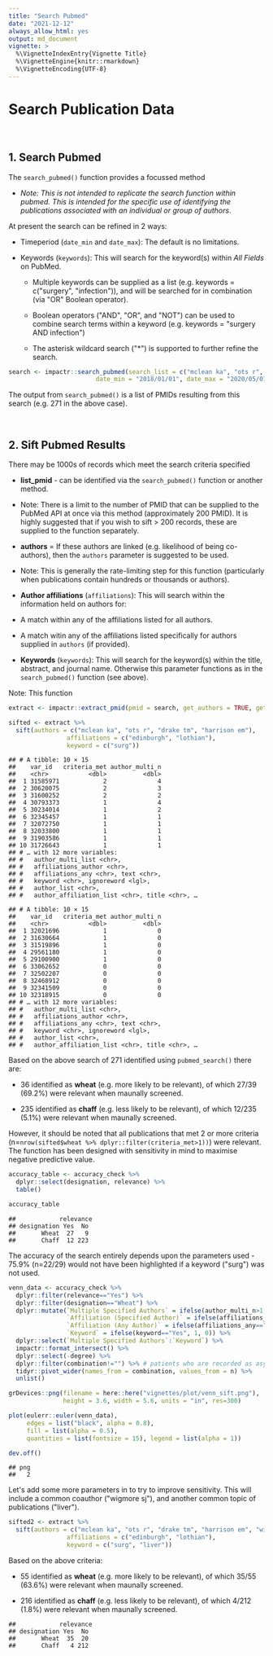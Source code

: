 ```yaml
---
title: "Search Pubmed"
date: "2021-12-12"
always_allow_html: yes
output: md_document
vignette: >
  %\VignetteIndexEntry{Vignette Title}
  %\VignetteEngine{knitr::rmarkdown}
  %\VignetteEncoding{UTF-8}
---
```




# **Search Publication Data**



&nbsp;

## **1. Search Pubmed**

The `search_pubmed()` function provides a focussed method

- *Note: This is not intended to replicate the search function within pubmed. This is intended for the specific use of identifying the publications associated with an individual or group of authors*.

At present the search can be refined in 2 ways:

 - Timeperiod (`date_min` and `date_max`): The default is no limitations.

 - Keywords (`keywords`): This will search for the keyword(s) within *All Fields* on PubMed.
 
    - Multiple keywords can be supplied as a list (e.g. keywords = c("surgery", "infection")), and will be searched for in combination (via "OR" Boolean operator).
 
    - Boolean operators ("AND", "OR", and "NOT") can be used to combine search terms within a keyword (e.g. keywords = "surgery AND infection")

    - The asterisk wildcard search ("*") is supported to further refine the search.


```r
search <- impactr::search_pubmed(search_list = c("mclean ka", "ots r", "drake tm", "harrison em"),
                        date_min = "2018/01/01", date_max = "2020/05/01")
```

The output from `search_pubmed()` is a list of PMIDs resulting from this search (e.g. 271 in the above case).


&nbsp;

## **2. Sift Pubmed Results**

There may be 1000s of records which meet the search criteria specified 

 - **list_pmid** - can be identified via the `search_pubmed()` function or another method.
 
  - Note: There is a limit to the number of PMID that can be supplied to the PubMed API at once via this method (approximately 200 PMID). It is highly suggested that if you wish to sift > 200 records, these are supplied to the function separately. 

 - **authors** = If these authors are linked (e.g. likelihood of being co-authors), then the `authors` parameter is suggested to be used. 
 
  - Note: This is generally the rate-limiting step for this function (particularly when publications contain hundreds or thousands or authors).  

 - **Author affiliations** (`affiliations`): This will search within the information held on authors for:
 
  - A match within any of the affiliations listed for all authors.
  
  - A match witin any of the affiliations listed specifically for authors supplied in `authors` (if provided).

 - **Keywords** (`keywords`): This will search for the keyword(s) within the title, abstract, and journal name. Otherwise this parameter functions as in the `search_pubmed()` function (see above).
 
Note: This function 


```r
extract <- impactr::extract_pmid(pmid = search, get_authors = TRUE, get_altmetric = F, get_impact = F)
```




```r
sifted <- extract %>%
  sift(authors = c("mclean ka", "ots r", "drake tm", "harrison em"),
                affiliations = c("edinburgh", "lothian"),
                keyword = c("surg"))
```


```
## # A tibble: 10 × 15
##    var_id   criteria_met author_multi_n
##    <chr>           <dbl>          <dbl>
##  1 31585971            2              4
##  2 30620075            2              3
##  3 31600252            2              2
##  4 30793373            1              4
##  5 30234014            1              2
##  6 32345457            1              1
##  7 32072750            1              1
##  8 32033800            1              1
##  9 31903586            1              1
## 10 31726643            1              1
## # … with 12 more variables:
## #   author_multi_list <chr>,
## #   affiliations_author <chr>,
## #   affiliations_any <chr>, text <chr>,
## #   keyword <chr>, ignoreword <lgl>,
## #   author_list <chr>,
## #   author_affiliation_list <chr>, title <chr>, …
```


```
## # A tibble: 10 × 15
##    var_id   criteria_met author_multi_n
##    <chr>           <dbl>          <dbl>
##  1 32021696            1              0
##  2 31630664            1              0
##  3 31519896            1              0
##  4 29561180            1              0
##  5 29100900            1              0
##  6 33062652            0              0
##  7 32502207            0              0
##  8 32468912            0              0
##  9 32341509            0              0
## 10 32318915            0              0
## # … with 12 more variables:
## #   author_multi_list <chr>,
## #   affiliations_author <chr>,
## #   affiliations_any <chr>, text <chr>,
## #   keyword <chr>, ignoreword <lgl>,
## #   author_list <chr>,
## #   author_affiliation_list <chr>, title <chr>, …
```



Based on the above search of 271 identified using `pubmed_search()` there are:

 - 36 identified as **wheat** (e.g. more likely to be relevant), of which 27/39 (69.2%) were relevant when maunally screened.
 
 - 235 identified as **chaff** (e.g. less likely to be relevant), of which 12/235 (5.1%) were relevant when maunally screened. 
 
 
However, it should be noted that all publications that met 2 or more criteria (n=`nrow(sifted$wheat %>% dplyr::filter(criteria_met>1))`) were relevant. The function has been designed with sensitivity in mind to maximise negative predictive value.


```r
accuracy_table <- accuracy_check %>%
  dplyr::select(designation, relevance) %>%
  table()

accuracy_table
```

```
##            relevance
## designation Yes  No
##       Wheat  27   9
##       Chaff  12 223
```
  
The accuracy of the search entirely depends upon the parameters used - 75.9% (n=22/29) would not have been highlighted if a keyword ("surg") was not used. 


```r
venn_data <- accuracy_check %>%
  dplyr::filter(relevance=="Yes") %>%
  dplyr::filter(designation=="Wheat") %>%
  dplyr::mutate(`Multiple Specified Authors` = ifelse(author_multi_n>1, 1, 0),
                `Affiliation (Specified Author)` = ifelse(affiliations_author=="Yes", 1, 0),
                `Affiliation (Any Author)` = ifelse(affiliations_any=="Yes", 1, 0),
                `Keyword` = ifelse(keyword=="Yes", 1, 0)) %>%
  dplyr::select(`Multiple Specified Authors`:`Keyword`) %>%
  impactr::format_intersect() %>%
  dplyr::select(-degree) %>%
  dplyr::filter(combination!="") %>% # patients who are recorded as asymptomatic (on these 3 variables)
  tidyr::pivot_wider(names_from = combination, values_from = n) %>%
  unlist()

grDevices::png(filename = here::here("vignettes/plot/venn_sift.png"),
               height = 3.6, width = 5.6, units = "in", res=300)

plot(eulerr::euler(venn_data),
     edges = list("black", alpha = 0.8),
     fill = list(alpha = 0.5),
     quantities = list(fontsize = 15), legend = list(alpha = 1))

dev.off()
```

```
## png 
##   2
```
Let's add some more parameters in to try to improve sensitivity. This will include a common coauthor ("wigmore sj"), and another common topic of publications ("liver").


```r
sifted2 <- extract %>%
  sift(authors = c("mclean ka", "ots r", "drake tm", "harrison em", "wigmore sj"),
                affiliations = c("edinburgh", "lothian"),
                keyword = c("surg", "liver"))
```

Based on the above criteria:

 - 55 identified as **wheat** (e.g. more likely to be relevant), of which 35/55 (63.6%) were relevant when maunally screened.
 
 - 216 identified as **chaff** (e.g. less likely to be relevant), of which 4/212 (1.8%) were relevant when maunally screened. 


```
##            relevance
## designation Yes  No
##       Wheat  35  20
##       Chaff   4 212
```
